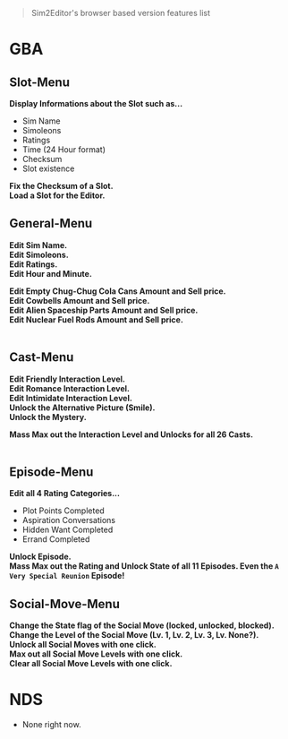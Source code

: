 > Sim2Editor's browser based version features list

# GBA
## Slot-Menu
<b>Display Informations about the Slot such as...</b>
<ul>
	<li>Sim Name</li>
	<li>Simoleons</li>
	<li>Ratings</li>
	<li>Time (24 Hour format)</li>
	<li>Checksum</li>
	<li>Slot existence</li>
</ul>

<b>Fix the Checksum of a Slot.</b><br>
<b>Load a Slot for the Editor.</b><br>

## General-Menu
<b>Edit Sim Name.</b><br>
<b>Edit Simoleons.</b><br>
<b>Edit Ratings.</b><br>
<b>Edit Hour and Minute.</b><br>

<b>Edit Empty Chug-Chug Cola Cans Amount and Sell price.</b><br>
<b>Edit Cowbells Amount and Sell price.</b><br>
<b>Edit Alien Spaceship Parts Amount and Sell price.</b><br>
<b>Edit Nuclear Fuel Rods Amount and Sell price.</b><br><br>

## Cast-Menu
<b>Edit Friendly Interaction Level.</b><br>
<b>Edit Romance Interaction Level.</b><br>
<b>Edit Intimidate Interaction Level.</b><br>
<b>Unlock the Alternative Picture (Smile).</b><br>
<b>Unlock the Mystery.</b><br>

<b>Mass Max out the Interaction Level and Unlocks for all 26 Casts.</b><br><br>


## Episode-Menu
<b>Edit all 4 Rating Categories...</b>
<ul>
	<li>Plot Points Completed</li>
	<li>Aspiration Conversations</li>
	<li>Hidden Want Completed</li>
	<li>Errand Completed</li>
</ul>

<b>Unlock Episode.</b><br>
<b>Mass Max out the Rating and Unlock State of all 11 Episodes. Even the `A Very Special Reunion` Episode!</b><br>

## Social-Move-Menu
<b>Change the State flag of the Social Move (locked, unlocked, blocked).</b><br>
<b>Change the Level of the Social Move (Lv. 1, Lv. 2, Lv. 3, Lv. None?).</b><br>
<b>Unlock all Social Moves with one click.</b><br>
<b>Max out all Social Move Levels with one click.</b><br>
<b>Clear all Social Move Levels with one click.</b>

# NDS
- None right now.